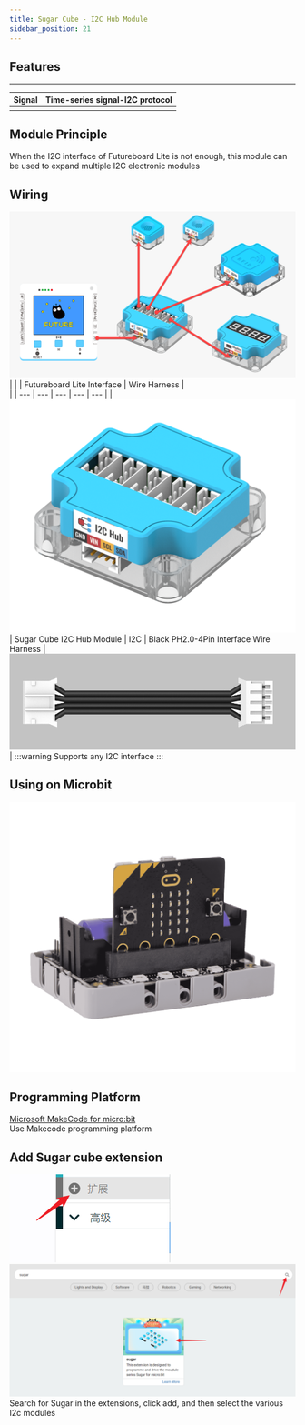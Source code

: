 ```yaml
---
title: Sugar Cube - I2C Hub Module
sidebar_position: 21
---
```



## Features
---
| **Signal** | Time-series signal-I2C protocol |
| --- | --- |
|  |





## Module Principle
When the I2C interface of Futureboard Lite is not enough, this module can be used to expand multiple I2C electronic modules





##   Wiring
![Futureboard Lite Mainboard 3 - 副本.png](1698381450139-a3e4c5cc-0138-459e-a2cd-315c313de23d.png)
|  |  | Futureboard Lite Interface | Wire Harness | <br /> |
| --- | --- | --- | --- | --- |
| ![Sugar Cube I2C Hub Module.png](1698304541348-71c78bc2-186b-4bf2-8c47-c347e723d48a.png) | Sugar Cube I2C Hub Module | I2C | Black PH2.0-4Pin Interface Wire Harness | ![untitled.108.png](1694743359848-a54b5dae-be60-4e01-aa2f-f6f434429c91.png) |
:::warning
Supports any I2C interface
:::





## Using on Microbit
![Robotbit_compressed.png](1709112761000-c84282ba-fe71-45c1-8ad4-8e7f6fc4738f.png)





##   Programming Platform
[Microsoft MakeCode for micro:bit](https://makecode.microbit.org/#editor)<br />Use Makecode programming platform





## Add Sugar cube extension
![image.png](1709111597414-08605e4f-d626-474f-9c07-ead8ba9f12f1.png)
![image.png](1709111641678-73b61119-c29c-4b48-add7-375ce9a15935.png)<br />Search for Sugar in the extensions, click add, and then select the various I2c modules



